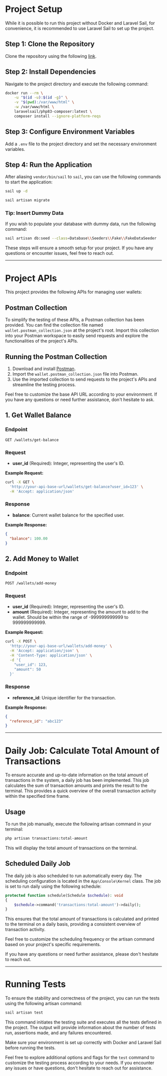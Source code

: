 # Project Setup

While it is possible to run this project without Docker and Laravel Sail, for convenience, it is recommended to use Laravel Sail to set up the project.

## Step 1: Clone the Repository

Clone the repository using the following [link](https://github.com/pouya-parsaei/wallet).

## Step 2: Install Dependencies

Navigate to the project directory and execute the following command:

```bash
docker run --rm \
    -u "$(id -u):$(id -g)" \
    -v "$(pwd):/var/www/html" \
    -w /var/www/html \
    laravelsail/php83-composer:latest \
    composer install --ignore-platform-reqs
```

## Step 3: Configure Environment Variables

Add a `.env` file to the project directory and set the necessary environment variables.

## Step 4: Run the Application

After aliasing `vendor/bin/sail` to `sail`, you can use the following commands to start the application:

```bash
sail up -d

sail artisan migrate
```

### Tip: Insert Dummy Data

If you wish to populate your database with dummy data, run the following command:

```bash
sail artisan db:seed --class=Database\\Seeders\\Fake\\FakeDataSeeder
```

These steps will ensure a smooth setup for your project. If you have any questions or encounter issues, feel free to reach out.


---

# Project APIs

This project provides the following APIs for managing user wallets:

## Postman Collection

To simplify the testing of these APIs, a Postman collection has been provided. You can find the collection file named `wallet.postman_collection.json` at the project's root. Import this collection into your Postman workspace to easily send requests and explore the functionalities of the project's APIs.

## Running the Postman Collection

1. Download and install [Postman](https://www.postman.com/downloads/).
2. Import the `wallet.postman_collection.json` file into Postman.
3. Use the imported collection to send requests to the project's APIs and streamline the testing process.

Feel free to customize the base API URL according to your environment. If you have any questions or need further assistance, don't hesitate to ask.


## 1. Get Wallet Balance

### Endpoint
```
GET /wallets/get-balance
```

### Request
- **user_id** (Required): Integer, representing the user's ID.

**Example Request:**
```bash
curl -X GET \
  'http://your-api-base-url/wallets/get-balance?user_id=123' \
  -H 'Accept: application/json'
```

### Response
- **balance**: Current wallet balance for the specified user.

**Example Response:**
```json
{
  "balance": 100.00
}
```

## 2. Add Money to Wallet

### Endpoint
```
POST /wallets/add-money
```

### Request
- **user_id** (Required): Integer, representing the user's ID.
- **amount** (Required): Integer, representing the amount to add to the wallet. Should be within the range of -999999999999 to 999999999999.

**Example Request:**
```bash
curl -X POST \
  'http://your-api-base-url/wallets/add-money' \
  -H 'Accept: application/json' \
  -H 'Content-Type: application/json' \
  -d '{
    "user_id": 123,
    "amount": 50
  }'
```

### Response
- **reference_id**: Unique identifier for the transaction.

**Example Response:**
```json
{
  "reference_id": "abc123"
}
```

---

# Daily Job: Calculate Total Amount of Transactions

To ensure accurate and up-to-date information on the total amount of transactions in the system, a daily job has been implemented. This job calculates the sum of transaction amounts and prints the result to the terminal. This provides a quick overview of the overall transaction activity within the specified time frame.

## Usage

To run the job manually, execute the following artisan command in your terminal:

```bash
php artisan transactions:total-amount
```

This will display the total amount of transactions on the terminal.

## Scheduled Daily Job

The daily job is also scheduled to run automatically every day. The scheduling configuration is located in the `App\Console\Kernel` class. The job is set to run daily using the following schedule:

```php
protected function schedule(Schedule $schedule): void
{
    $schedule->command('transactions:total-amount')->daily();
}
```

This ensures that the total amount of transactions is calculated and printed to the terminal on a daily basis, providing a consistent overview of transaction activity.

Feel free to customize the scheduling frequency or the artisan command based on your project's specific requirements.

If you have any questions or need further assistance, please don't hesitate to reach out.

---

# Running Tests

To ensure the stability and correctness of the project, you can run the tests using the following artisan command:

```bash
sail artisan test
```

This command initiates the testing suite and executes all the tests defined in the project. The output will provide information about the number of tests run, assertions made, and any failures encountered.

Make sure your environment is set up correctly with Docker and Laravel Sail before running the tests.

Feel free to explore additional options and flags for the `test` command to customize the testing process according to your needs. If you encounter any issues or have questions, don't hesitate to reach out for assistance.
